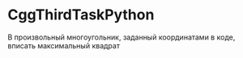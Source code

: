 # CggThirdTaskPython
В произвольный многоугольник, заданный координатами в коде, вписать максимальный квадрат
